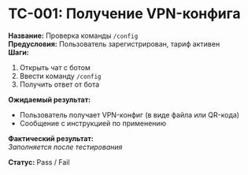 # TC-001: Получение VPN-конфига

**Название:** Проверка команды `/config`  
**Предусловия:** Пользователь зарегистрирован, тариф активен  
**Шаги:**
1. Открыть чат с ботом
2. Ввести команду `/config`
3. Получить ответ от бота

**Ожидаемый результат:**
- Пользователь получает VPN-конфиг (в виде файла или QR-кода)
- Сообщение с инструкцией по применению

**Фактический результат:**  
_Заполняется после тестирования_

**Статус:** Pass / Fail
